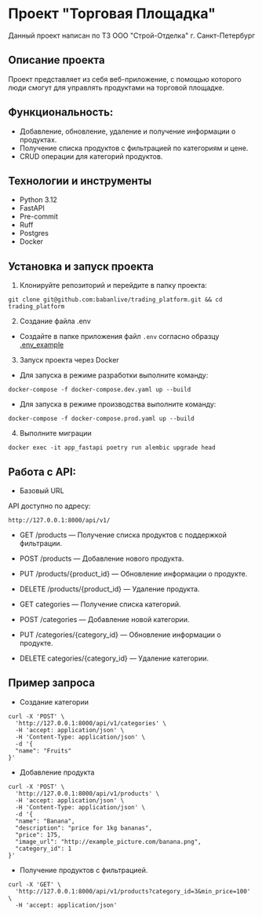 # Проект "Торговая Площадка"

Данный проект написан по ТЗ ООО "Строй-Отделка" г. Санкт-Петербург

## Описание проекта

Проект представляет из себя веб-приложение, с помощью которого люди смогут для управлять продуктами на торговой площадке.

## Функциональность:

- Добавление, обновление, удаление и получение информации о продуктах.
- Получение списка продуктов с фильтрацией по категориям и цене.
- CRUD операции для категорий продуктов.

## Технологии и инструменты

- Python 3.12
- FastAPI
- Pre-commit
- Ruff
- Postgres
- Docker


## Установка и запуск проекта

1. Клонируйте репозиторий и перейдите в папку проекта:
```shell
git clone git@github.com:babanlive/trading_platform.git && cd trading_platform
```

2. Создание файла .env
- Создайте в папке приложения файл `.env` согласно образцу [.env_example](.env.example)

3. Запуск проекта через Docker
- Для запуска в режиме разработки выполните команду:
```shell
docker-compose -f docker-compose.dev.yaml up --build
```

- Для запуска в режиме производства выполните команду:
```shell
docker-compose -f docker-compose.prod.yaml up --build
```
4. Выполните миграции
```shell
docker exec -it app_fastapi poetry run alembic upgrade head
```

 ## Работа с API:
- Базовый URL

API доступно по адресу:
```shell
http://127.0.0.1:8000/api/v1/
```
- GET /products — Получение списка продуктов с поддержкой фильтрации.

- POST /products — Добавление нового продукта.

- PUT /products/{product_id} — Обновление информации о продукте.

- DELETE /products/{product_id} — Удаление продукта.


- GET categories — Получение списка категорий.

- POST /categories — Добавление новой категории.

- PUT /categories/{category_id} — Обновление информации о продукте.

- DELETE categories/{category_id} — Удаление категории.

## Пример запроса

- Создание категории

```shell
curl -X 'POST' \
  'http://127.0.0.1:8000/api/v1/categories' \
  -H 'accept: application/json' \
  -H 'Content-Type: application/json' \
  -d '{
  "name": "Fruits"
}'
```

- Добавление продукта

```shell
curl -X 'POST' \                                    
  'http://127.0.0.1:8000/api/v1/products' \
  -H 'accept: application/json' \
  -H 'Content-Type: application/json' \
  -d '{
  "name": "Banana",
  "description": "price for 1kg bananas",
  "price": 175,
  "image_url": "http://example_picture.com/banana.png",
  "category_id": 1
}'
```
- Получение продуктов с фильтрацией.

```shell
curl -X 'GET' \
  'http://127.0.0.1:8000/api/v1/products?category_id=3&min_price=100' \
  -H 'accept: application/json'
  ```